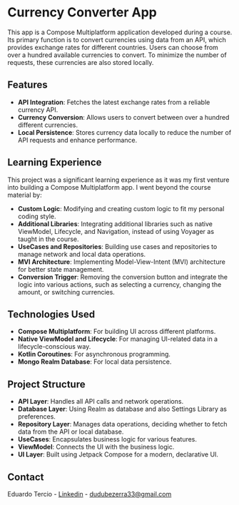 # Currency Converter App

This app is a Compose Multiplatform application developed during a course. Its primary function is to convert currencies using data from an API, which provides exchange rates for different countries. Users can choose from over a hundred available currencies to convert. To minimize the number of requests, these currencies are also stored locally.

## Features

- **API Integration**: Fetches the latest exchange rates from a reliable currency API.
- **Currency Conversion**: Allows users to convert between over a hundred different currencies.
- **Local Persistence**: Stores currency data locally to reduce the number of API requests and enhance performance.

## Learning Experience

This project was a significant learning experience as it was my first venture into building a Compose Multiplatform app. I went beyond the course material by:

- **Custom Logic**: Modifying and creating custom logic to fit my personal coding style.
- **Additional Libraries**: Integrating additional libraries such as native ViewModel, Lifecycle, and Navigation, instead of using Voyager as taught in the course.
- **UseCases and Repositories**: Building use cases and repositories to manage network and local data operations.
- **MVI Architecture**: Implementing Model-View-Intent (MVI) architecture for better state management.
- **Conversion Trigger**: Removing the conversion button and integrate the logic into various actions, such as selecting a currency, changing the amount, or switching currencies.

## Technologies Used

- **Compose Multiplatform**: For building UI across different platforms.
- **Native ViewModel and Lifecycle**: For managing UI-related data in a lifecycle-conscious way.
- **Kotlin Coroutines**: For asynchronous programming.
- **Mongo Realm Database**: For local data persistence.

## Project Structure

- **API Layer**: Handles all API calls and network operations.
- **Database Layer**: Using Realm as database and also Settings Library as preferences.
- **Repository Layer**: Manages data operations, deciding whether to fetch data from the API or local database.
- **UseCases**: Encapsulates business logic for various features.
- **ViewModel**: Connects the UI with the business logic.
- **UI Layer**: Built using Jetpack Compose for a modern, declarative UI.

## Contact

Eduardo Tercio - [Linkedin](https://www.linkedin.com/in/eduardo-tercio/) - dudubezerra33@gmail.com
